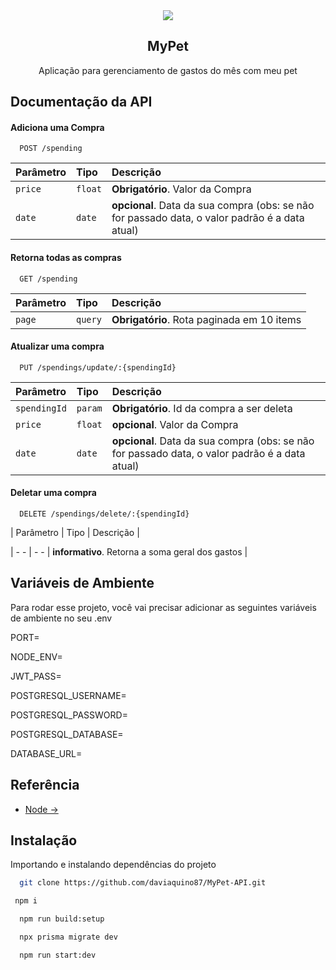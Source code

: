 <div align="center">
<img src='.github/img/image.jpg' style='align:center'>
<br>

## MyPet

Aplicação para gerenciamento de gastos do mês com meu pet

</div>

## Documentação da API

#### Adiciona uma Compra

```http
  POST /spending
```

| Parâmetro | Tipo    | Descrição                                                                                      |
| :-------- | :------ | :--------------------------------------------------------------------------------------------- |
| `price`   | `float` | **Obrigatório**. Valor da Compra                                                               |
| `date`    | `date`  | **opcional**. Data da sua compra (obs: se não for passado data, o valor padrão é a data atual) |

#### Retorna todas as compras

```http
  GET /spending
```

| Parâmetro | Tipo    | Descrição                                  |
| :-------- | :------ | :----------------------------------------- |
| `page`    | `query` | **Obrigatório**. Rota paginada em 10 items |

#### Atualizar uma compra

```http
  PUT /spendings/update/:{spendingId}
```

| Parâmetro    | Tipo    | Descrição                                                                                      |
| :----------- | :------ | :--------------------------------------------------------------------------------------------- |
| `spendingId` | `param` | **Obrigatório**. Id da compra a ser deleta                                                     |
| `price`      | `float` | **opcional**. Valor da Compra                                                                  |
| `date`       | `date`  | **opcional**. Data da sua compra (obs: se não for passado data, o valor padrão é a data atual) |

#### Deletar uma compra

```http
  DELETE /spendings/delete/:{spendingId}
```

| Parâmetro | Tipo | Descrição |

| - - | - - | **informativo**. Retorna a soma geral dos gastos |

## Variáveis de Ambiente

Para rodar esse projeto, você vai precisar adicionar as seguintes variáveis de ambiente no seu .env

PORT=

NODE_ENV=

JWT_PASS=

POSTGRESQL_USERNAME=

POSTGRESQL_PASSWORD=

POSTGRESQL_DATABASE=

DATABASE_URL=

## Referência

- [Node ->](https://docs.airplane.dev/?gclid=CjwKCAjwo_KXBhAaEiwA2RZ8hJmXoWmob1OH96oqMIgvjqHXFqZOur-vKIBaoElzdHtpRSgEi7E8ChoC2ckQAvD_BwE)

## Instalação

Importando e instalando dependências do projeto

```bash
  git clone https://github.com/daviaquino87/MyPet-API.git
```

```bash
 npm i
```

```bash
  npm run build:setup
```

```bash
  npx prisma migrate dev
```

```bash
  npm run start:dev
```
